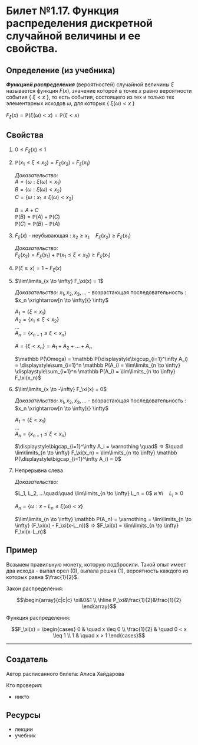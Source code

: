 # Билет №1.17. Функция распределения дискретной случайной величины и ее свойства.

## Определение (из учебника)

***Функцией распределения*** (вероятностей) случайной величины $\xi$ называется 
функция $F(x)$, значение которой в точке 
$x$ равно вероятности события 
{ $\xi < x$ }, то есть события, состоящего из тех и только тех элементарных исходов
$\omega$, для которых 
{ $\xi(\omega) < x$ }

$F_\xi(x) = \mathbb P(\xi(\omega) < x) = \mathbb P(\xi < x)$

## Свойства

1. $0 \leq F_\xi(x) \leq 1$
2. $\mathbb P(x_1 \leq \xi \leq x_2) = F_\xi(x_2) - F_\xi(x_1)$

    *Доказательство:*  
    $A = \{\omega : \xi(\omega) < x_1\}$  
    $B = \{\omega : \xi(\omega) < x_2\}$  
    $C = \{\omega : x_1 \leq \xi(\omega) < x_2\}$
    
    $B = A+C$  
    $\mathbb P(B) = \mathbb P(A) + \mathbb P(C)$  
    $\mathbb P(C) = \mathbb P(B) - \mathbb P(A)$
    
3. $F_\xi(x)$ - неубывающая : $x_2 \geq x_1 \quad F_\xi(x_2) \geq F_\xi(x_1)$

    *Доказательство:*  
    $F_\xi(x_2) = F_\xi(x_1) + \mathbb P(x_1 \leq \xi < x_2) \geq F_\xi(x_1)$
    
4. $\mathbb P(\xi \geq x) = 1 - F_\xi(x)$
5. $\lim\limits_{x \to \infty} F_\xi(x) = 1$

    *Доказательство:* $x_1, x_2, x_3, ...$ - возрастающая последовательность : $x_n \xrightarrow[n \to \infty]{} \infty$  
    
    $A_1 = \{\xi < x_1\}$  
    $A_2 = \{x_1 \leq \xi < x_2\}$  
    ...  
    $A_n = \{x_{n-1} \leq \xi < x_n\}$
    
    $A = \{\xi < x_n\} = A_1 + A_2 + ... + A_n$
    
    $\mathbb P(\Omega) = \mathbb P(\displaystyle\bigcup_{i=1}^\infty A_i) = \displaystyle\sum_{i=1}^n \mathbb P(A_i) = \lim\limits_{n \to \infty} \displaystyle\sum_{i=1}^n \mathbb P(A_i) = \lim\limits_{n \to \infty} F_\xi(x_n)$
    
6. $\lim\limits_{x \to -\infty} F_\xi(x) = 0$

    *Доказательство:* $x_1, x_2, x_3, ...$ - возрастающая последовательность : $x_n \xrightarrow[n \to \infty]{} \infty$
    
    $A_1 = \{\xi < x_1\}$  
    ...  
    $A_n = \{x_{n-1} \leq \xi < x_n\}$
    
    $\displaystyle\bigcap_{i=1}^\infty A_i = \varnothing \quad$ => $\quad \lim\limits_{n \to \infty} F_\xi(x_n) = \lim\limits_{n \to \infty} \mathbb P(\displaystyle\bigcap_{i=1}^\infty A_i) = 0$
    
7. Непрерывна слева

    *Доказательство:*
    
    $L_1, L_2, ...\quad:\quad \lim\limits_{n \to \infty} L_n = 0$ и $\forall i \quad L_i \geq 0$
    
    $A_n = \{\omega : x-L_n \leq \xi(\omega) < x\}$
    
    $\lim\limits_{n \to \infty} \mathbb P(A_n) = \varnothing = \lim\limits_{n \to \infty} (F_\xi(x) - F_\xi(x-L_n))$ => $F_\xi(x) = \lim\limits_{n \to \infty} F_\xi(x-L_n)$
    
## Пример

Возьмем правильную монету, которую подбросили. Такой опыт имеет два исхода - выпал орел (0), выпала решка (1), вероятность каждого из которых равна $\frac{1}{2}$.

Закон распределения: 

$$\begin{array}{c|c|c}
\xi&0&1 \\
\hline
P_\xi&\frac{1}{2}&\frac{1}{2}
\end{array}$$

Функция распределения: 

$$F_\xi(x) = 
\begin{cases} 
0 & \quad x \leq 0 \\ 
\frac{1}{2}  & \quad 0 < x \leq 1 \\ 
1 & \quad x > 1 
\end{cases}$$

---
## Создатель

Автор расписанного билета: Алиса Хайдарова

Кто проверил:
- никто

## Ресурсы
- лекции
- учебник
